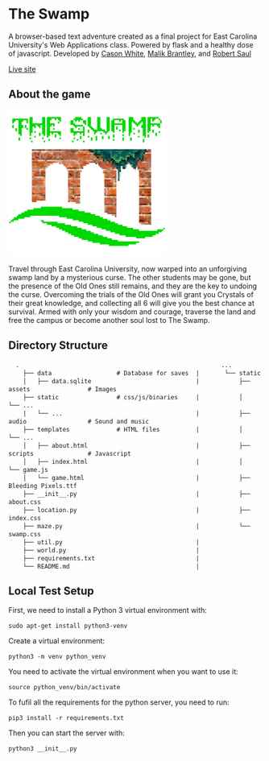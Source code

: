 # The Swamp

A browser-based text adventure created as a final project for East Carolina University's Web Applications class. Powered by flask and a healthy dose of javascript. Developed by [Cason White](https://github.com/whitecas18), [Malik Brantley](https://github.com/brantleym13), and [Robert Saul](https://github.com/rowaul)

[Live site](http://theswamp.life/)

## About the game

![swamp logo](/static/assets/swamplogo.png)

Travel through East Carolina University, now warped into an unforgiving swamp land by a mysterious curse. The other students may be gone, but the presence of the Old Ones still remains, and they are the key to undoing the curse. Overcoming the trials of the Old Ones will grant you Crystals of their great knowledge, and collecting all 6 will give you the best chance at survival. Armed with only your wisdom and courage, traverse the land and free the campus or become another soul lost to The Swamp.

## Directory Structure

```
  .                                                        ...
    ├── data                  # Database for saves  |       └── static
    │   ├── data.sqlite                             |           ├── assets                # Images
    ├── static                # css/js/binaries     |           │   └── ...
    |   └── ...                                     |           ├── audio                 # Sound and music
    ├── templates             # HTML files          |           │   └── ...
    │   ├── about.html                              |           ├── scripts               # Javascript
    │   ├── index.html                              |           │   └── game.js
    │   └── game.html                               |           ├── Bleeding Pixels.ttf
    ├── __init__.py                                 |           ├── about.css
    ├── location.py                                 |           ├── index.css
    ├── maze.py                                     |           └── swamp.css
    ├── util.py                                     |
    ├── world.py                                    |
    ├── requirements.txt                            |
    └── README.md                                   |

```

## Local Test Setup

First, we need to install a Python 3 virtual environment with:

```
sudo apt-get install python3-venv
```

Create a virtual environment:

```
python3 -m venv python_venv
```

You need to activate the virtual environment when you want to use it:

```
source python_venv/bin/activate
```

To fufil all the requirements for the python server, you need to run:

```
pip3 install -r requirements.txt
```

Then you can start the server with:

```
python3 __init__.py
```
